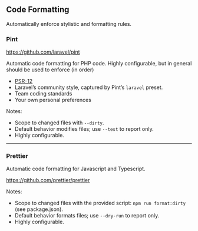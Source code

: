 ## Code Formatting

Automatically enforce stylistic and formatting rules.

### Pint

https://github.com/laravel/pint

Automatic code formatting for PHP code. Highly configurable, but in general should be used to enforce (in order)

- [PSR-12](https://www.php-fig.org/psr/psr-12/)
- Laravel’s community style, captured by Pint’s `laravel` preset.
- Team coding standards
- Your own personal preferences

Notes:
- Scope to changed files with `--dirty`.
- Default behavior modifies files; use `--test` to report only.
- Highly configurable.

---

### Prettier

Automatic code formatting for Javascript and Typescript. 

https://github.com/prettier/prettier

Notes:
- Scope to changed files with the provided script: `npm run format:dirty` (see package.json).
- Default behavior formats files; use `--dry-run` to report only.
- Highly configurable.
